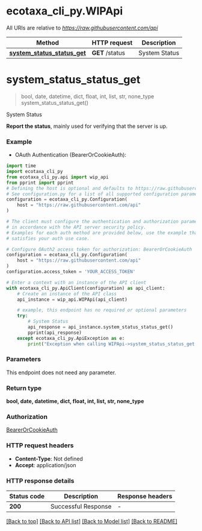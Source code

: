 # ecotaxa_cli_py.WIPApi

All URIs are relative to *https://raw.githubusercontent.com/api*

Method | HTTP request | Description
------------- | ------------- | -------------
[**system_status_status_get**](WIPApi.md#system_status_status_get) | **GET** /status | System Status


# **system_status_status_get**
> bool, date, datetime, dict, float, int, list, str, none_type system_status_status_get()

System Status

**Report the status**, mainly used for verifying that the server is up.

### Example

* OAuth Authentication (BearerOrCookieAuth):

```python
import time
import ecotaxa_cli_py
from ecotaxa_cli_py.api import wip_api
from pprint import pprint
# Defining the host is optional and defaults to https://raw.githubusercontent.com/api
# See configuration.py for a list of all supported configuration parameters.
configuration = ecotaxa_cli_py.Configuration(
    host = "https://raw.githubusercontent.com/api"
)

# The client must configure the authentication and authorization parameters
# in accordance with the API server security policy.
# Examples for each auth method are provided below, use the example that
# satisfies your auth use case.

# Configure OAuth2 access token for authorization: BearerOrCookieAuth
configuration = ecotaxa_cli_py.Configuration(
    host = "https://raw.githubusercontent.com/api"
)
configuration.access_token = 'YOUR_ACCESS_TOKEN'

# Enter a context with an instance of the API client
with ecotaxa_cli_py.ApiClient(configuration) as api_client:
    # Create an instance of the API class
    api_instance = wip_api.WIPApi(api_client)

    # example, this endpoint has no required or optional parameters
    try:
        # System Status
        api_response = api_instance.system_status_status_get()
        pprint(api_response)
    except ecotaxa_cli_py.ApiException as e:
        print("Exception when calling WIPApi->system_status_status_get: %s\n" % e)
```


### Parameters
This endpoint does not need any parameter.

### Return type

**bool, date, datetime, dict, float, int, list, str, none_type**

### Authorization

[BearerOrCookieAuth](../README.md#BearerOrCookieAuth)

### HTTP request headers

 - **Content-Type**: Not defined
 - **Accept**: application/json


### HTTP response details

| Status code | Description | Response headers |
|-------------|-------------|------------------|
**200** | Successful Response |  -  |

[[Back to top]](#) [[Back to API list]](../README.md#documentation-for-api-endpoints) [[Back to Model list]](../README.md#documentation-for-models) [[Back to README]](../README.md)

